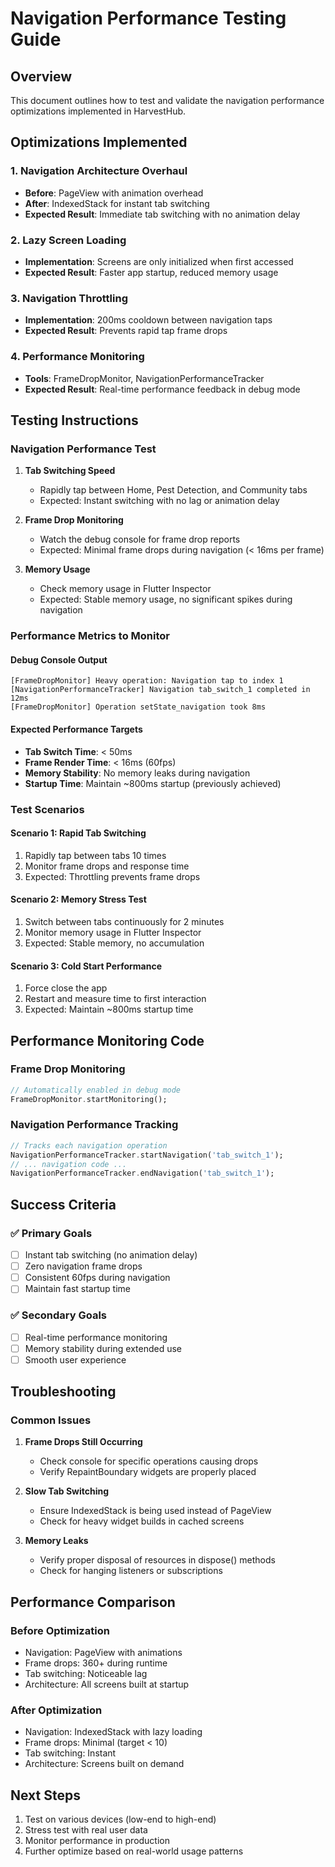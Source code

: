 # Navigation Performance Testing Guide

## Overview
This document outlines how to test and validate the navigation performance optimizations implemented in HarvestHub.

## Optimizations Implemented

### 1. Navigation Architecture Overhaul
- **Before**: PageView with animation overhead
- **After**: IndexedStack for instant tab switching
- **Expected Result**: Immediate tab switching with no animation delay

### 2. Lazy Screen Loading
- **Implementation**: Screens are only initialized when first accessed
- **Expected Result**: Faster app startup, reduced memory usage

### 3. Navigation Throttling
- **Implementation**: 200ms cooldown between navigation taps
- **Expected Result**: Prevents rapid tap frame drops

### 4. Performance Monitoring
- **Tools**: FrameDropMonitor, NavigationPerformanceTracker
- **Expected Result**: Real-time performance feedback in debug mode

## Testing Instructions

### Navigation Performance Test
1. **Tab Switching Speed**
   - Rapidly tap between Home, Pest Detection, and Community tabs
   - Expected: Instant switching with no lag or animation delay

2. **Frame Drop Monitoring**
   - Watch the debug console for frame drop reports
   - Expected: Minimal frame drops during navigation (< 16ms per frame)

3. **Memory Usage**
   - Check memory usage in Flutter Inspector
   - Expected: Stable memory usage, no significant spikes during navigation

### Performance Metrics to Monitor

#### Debug Console Output
```
[FrameDropMonitor] Heavy operation: Navigation tap to index 1
[NavigationPerformanceTracker] Navigation tab_switch_1 completed in 12ms
[FrameDropMonitor] Operation setState_navigation took 8ms
```

#### Expected Performance Targets
- **Tab Switch Time**: < 50ms
- **Frame Render Time**: < 16ms (60fps)
- **Memory Stability**: No memory leaks during navigation
- **Startup Time**: Maintain ~800ms startup (previously achieved)

### Test Scenarios

#### Scenario 1: Rapid Tab Switching
1. Rapidly tap between tabs 10 times
2. Monitor frame drops and response time
3. Expected: Throttling prevents frame drops

#### Scenario 2: Memory Stress Test
1. Switch between tabs continuously for 2 minutes
2. Monitor memory usage in Flutter Inspector
3. Expected: Stable memory, no accumulation

#### Scenario 3: Cold Start Performance
1. Force close the app
2. Restart and measure time to first interaction
3. Expected: Maintain ~800ms startup time

## Performance Monitoring Code

### Frame Drop Monitoring
```dart
// Automatically enabled in debug mode
FrameDropMonitor.startMonitoring();
```

### Navigation Performance Tracking
```dart
// Tracks each navigation operation
NavigationPerformanceTracker.startNavigation('tab_switch_1');
// ... navigation code ...
NavigationPerformanceTracker.endNavigation('tab_switch_1');
```

## Success Criteria

### ✅ Primary Goals
- [ ] Instant tab switching (no animation delay)
- [ ] Zero navigation frame drops
- [ ] Consistent 60fps during navigation
- [ ] Maintain fast startup time

### ✅ Secondary Goals
- [ ] Real-time performance monitoring
- [ ] Memory stability during extended use
- [ ] Smooth user experience

## Troubleshooting

### Common Issues
1. **Frame Drops Still Occurring**
   - Check console for specific operations causing drops
   - Verify RepaintBoundary widgets are properly placed

2. **Slow Tab Switching**
   - Ensure IndexedStack is being used instead of PageView
   - Check for heavy widget builds in cached screens

3. **Memory Leaks**
   - Verify proper disposal of resources in dispose() methods
   - Check for hanging listeners or subscriptions

## Performance Comparison

### Before Optimization
- Navigation: PageView with animations
- Frame drops: 360+ during runtime
- Tab switching: Noticeable lag
- Architecture: All screens built at startup

### After Optimization
- Navigation: IndexedStack with lazy loading
- Frame drops: Minimal (target < 10)
- Tab switching: Instant
- Architecture: Screens built on demand

## Next Steps
1. Test on various devices (low-end to high-end)
2. Stress test with real user data
3. Monitor performance in production
4. Further optimize based on real-world usage patterns
